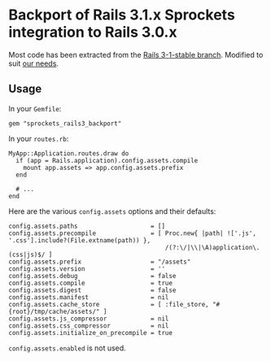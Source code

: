 # Backport of Rails 3.1.x Sprockets integration to Rails 3.0.x

Most code has been extracted from the [Rails 3-1-stable branch](https://github.com/rails/rails/tree/3-1-stable). Modified to suit [our needs](http://www.shopify.com).


## Usage

In your `Gemfile`:

    gem "sprockets_rails3_backport"

In your `routes.rb`:

    MyApp::Application.routes.draw do
      if (app = Rails.application).config.assets.compile
        mount app.assets => app.config.assets.prefix
      end
      
      # ...
    end

Here are the various `config.assets` options and their defaults:

    config.assets.paths                    = []
    config.assets.precompile               = [ Proc.new{ |path| !['.js', '.css'].include?(File.extname(path)) },
                                               /(?:\/|\\|\A)application\.(css|js)$/ ]
    config.assets.prefix                   = "/assets"
    config.assets.version                  = ''
    config.assets.debug                    = false
    config.assets.compile                  = true
    config.assets.digest                   = false
    config.assets.manifest                 = nil
    config.assets.cache_store              = [ :file_store, "#{root}/tmp/cache/assets/" ]
    config.assets.js_compressor            = nil
    config.assets.css_compressor           = nil
    config.assets.initialize_on_precompile = true

`config.assets.enabled` is not used.